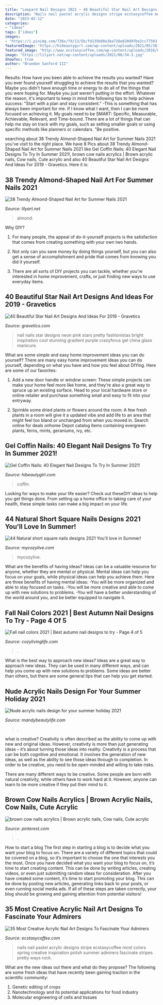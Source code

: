 ```yaml
---
title: "Leopard Nail Designs 2021 ~ 40 Beautiful Star Nail Art Designs And Ideas For 2019"
description: "Nails nail pastel acrylic designs stripe ecstasycoffee most colors spring creative inspiration polish summer admirers fascinate stripes pretty ways rock"
date: "2023-02-12"
categories:
- "ideas"
tags: ["ideas"]
images:
- "https://i.pinimg.com/736x/fd/13/5b/fd135b00a3ba726e820d9fbe2cc77503.jpg"
featuredImage: "https://hibeautygirl.com/wp-content/uploads/2021/05/38-11.jpg"
featured_image: "http://www.ecstasycoffee.com/wp-content/uploads/2016/09/Acrylic-Nail-Design-@EcstasyCoffee-30.jpg"
image: "https://lilyart.net/wp-content/uploads/2021/06/34-3.jpg"
ShowToc: true
author: "Brandon Sanford III"
---
```



Results: How have you been able to achieve the results you wanted?
Have you ever found yourself struggling to achieve the results that you wanted? Maybe you didn't have enough time or energy to do all of the things that you were hoping for. Maybe you just weren't putting in the effort. Whatever the reason, it's important to keep in mind the following tips to help achieve success: 
"Start with a plan and stay consistent." -This is something that has always been important for me. If I know what I want, then I can be more focused on achieving it. My goals need to be SMART: Specific, Measurable, Achievable, Relevant, and Time-bound. There are a lot of things that can help me stay on track with my goals, such as setting smaller goals or using specific methods like planners or calendars. 
"Be positive.

	

		
searching about 38 Trendy Almond-Shaped Nail Art for Summer Nails 2021 you've visit to the right place. We have 8 Pics about 38 Trendy Almond-Shaped Nail Art for Summer Nails 2021 like Gel Coffin Nails: 40 Elegant Nail Designs To Try In Summer 2021!, brown cow nails acrylics | Brown acrylic nails, Cow nails, Cute acrylic and also 40 Beautiful Star Nail Art Designs And Ideas For 2019 - Gravetics. Here it is:
		
    
## 38 Trendy Almond-Shaped Nail Art For Summer Nails 2021

<img loading=lazy src="https://lilyart.net/wp-content/uploads/2021/06/34-3.jpg" onerror="this.onerror=null;this.src='https://tse2.mm.bing.net/th?id=OIP.qW49ppnzUQyEd8QfoCVECQHaLH&amp;pid=15.1';" alt="38 Trendy Almond-Shaped Nail Art for Summer Nails 2021">

_Source: lilyart.net_

>almond. 

	

Why DIY?
1. For many people, the appeal of do-it-yourself projects is the satisfaction that comes from creating something with your own two hands.
2. Not only can you save money by doing things yourself, but you can also get a sense of accomplishment and pride that comes from knowing you did it yourself.

3. There are all sorts of DIY projects you can tackle, whether you're interested in home improvement, crafts, or just finding new ways to use everyday items.

    
## 40 Beautiful Star Nail Art Designs And Ideas For 2019 - Gravetics

<img loading=lazy src="https://www.gravetics.com/wp-content/uploads/2017/02/Pink-Nail-With-Nite-Green-Stars.jpg" onerror="this.onerror=null;this.src='https://tse1.mm.bing.net/th?id=OIP.EHWerZFuSf67_7O94MZc3QHaHa&amp;pid=15.1';" alt="40 Beautiful Star Nail Art Designs And Ideas For 2019 - Gravetics">

_Source: gravetics.com_

>nail nails star designs neon pink stars pretty fashionistas bright inspiration cool stunning gradient purple crazyforus gel china glaze manicure. 

	

What are some simple and easy home improvement ideas you can do yourself?
There are many easy home improvement ideas you can do yourself, depending on what you have and how you feel about DIYing. Here are some of our favorites:
1. Add a new door handle or window screen: These simple projects can make your home feel more like home, and they’re also a great way to spruce up an existing surface. Head to your local hardware store or online retailer and purchase something small and easy to fit into your entryway.

2. Sprinkle some dried plants or flowers around the room: A few fresh plants in a room will give it a updated vibe and add life to an area that might feel too bland or unchanged from when you moved in. Search online for deals onhome Depot catalog items containing evergreen plants, ferns, mints, geraniums, ivy, etc.

    
## Gel Coffin Nails: 40 Elegant Nail Designs To Try In Summer 2021!

<img loading=lazy src="https://hibeautygirl.com/wp-content/uploads/2021/05/38-11.jpg" onerror="this.onerror=null;this.src='https://tse4.mm.bing.net/th?id=OIP.2E9KffajNHqE7uPHv1yl8QHaLH&amp;pid=15.1';" alt="Gel Coffin Nails: 40 Elegant Nail Designs To Try In Summer 2021!">

_Source: hibeautygirl.com_

>coffin. 

	

Looking for ways to make your life easier? Check out theseDIY ideas to help you get things done. From setting up a home office to taking care of your health, these simple tasks can make a big impact on your life.

    
## 44 Natural Short Square Nails Designs 2021 You&#039;ll Love In Summer!

<img loading=lazy src="https://mycozylive.com/wp-content/uploads/2021/04/8-14-768x1152.jpg" onerror="this.onerror=null;this.src='https://tse3.mm.bing.net/th?id=OIP.XfDj8D11rCl5wHrEJ6gRYgHaLH&amp;pid=15.1';" alt="44 Natural short square nails designs 2021 You&#039;ll love in Summer!">

_Source: mycozylive.com_

>mycozylive. 

	

What are the benefits of having ideas?
Ideas can be a valuable resource for anyone, whether they are mental or physical. Mental ideas can help you focus on your goals, while physical ideas can help you achieve them. Here are three benefits of having mental ideas: 
-You will be more organized and able to stay focused on tasks. 
-You will be more creative and able to come up with new solutions to problems. 
-You will have a better understanding of the world around you, and be better equipped to navigate it.

    
## Fall Nail Colors 2021 | Best Autumn Nail Designs To Try - Page 4 Of 5

<img loading=lazy src="https://cozylivinglife.com/wp-content/uploads/2021/07/4-3.jpg" onerror="this.onerror=null;this.src='https://tse2.mm.bing.net/th?id=OIP.ncRekaL6G3BFkYH5-Wqp4gHaLH&amp;pid=15.1';" alt="Fall nail colors 2021 | Best autumn nail designs to try - Page 4 of 5">

_Source: cozylivinglife.com_

>. 

	

What is the best way to approach new ideas?
Ideas are a great way to approach new ideas. They can be used in many different ways, and can help you come up with new solutions to problems. Some ideas are better than others, but there are some general tips that can help you get started.

    
## Nude Acrylic Nails Design For Your Summer Holiday 2021

<img loading=lazy src="https://mandybeautylife.com/wp-content/uploads/2021/06/7-3.jpg" onerror="this.onerror=null;this.src='https://tse1.mm.bing.net/th?id=OIP.UAfIZaWs3CEU7EjwYbm0sAHaLH&amp;pid=15.1';" alt="Nude acrylic nails design for your summer holiday 2021">

_Source: mandybeautylife.com_

>. 

	

what is creative?
Creativity is often described as the ability to come up with new and original ideas. However, creativity is more than just generating ideas – it’s about turning those ideas into reality.
Creativity is a process that can be both cognitive and emotional. It involves the generation of new ideas, as well as the ability to see those ideas through to completion. In order to be creative, you need to be open-minded and willing to take risks.

There are many different ways to be creative. Some people are born with natural creativity, while others have to work hard at it. However, anyone can learn to be more creative if they put their mind to it.

    
## Brown Cow Nails Acrylics | Brown Acrylic Nails, Cow Nails, Cute Acrylic

<img loading=lazy src="https://i.pinimg.com/736x/fd/13/5b/fd135b00a3ba726e820d9fbe2cc77503.jpg" onerror="this.onerror=null;this.src='https://tse2.mm.bing.net/th?id=OIP.f7d2GFtfZFbhnby4RSxYvAHaJ3&amp;pid=15.1';" alt="brown cow nails acrylics | Brown acrylic nails, Cow nails, Cute acrylic">

_Source: pinterest.com_

>. 

	

How to start a blog
The first step in starting a blog is to decide what you want your blog to focus on. There are a variety of different topics that could be covered on a blog, so it’s important to choose the one that interests you the most. Once you have decided what you want your blog to focus on, it’s time to start creating content. This can be done by writing articles, creating videos, or even just submitting random ideas for consideration. After you have created some content, it’s time to start promoting your blog. This can be done by posting new articles, generating links back to your posts, or even running social media ads. If all of these steps are taken correctly, your blog should be growing and gaining attention from potential visitors!

    
## 35 Most Creative Acrylic Nail Art Designs To Fascinate Your Admirers

<img loading=lazy src="http://www.ecstasycoffee.com/wp-content/uploads/2016/09/Acrylic-Nail-Design-@EcstasyCoffee-30.jpg" onerror="this.onerror=null;this.src='https://tse3.mm.bing.net/th?id=OIP.ca9IXplXgsc4S6J7iz_TrgHaJk&amp;pid=15.1';" alt="35 Most Creative Acrylic Nail Art Designs To Fascinate Your Admirers">

_Source: ecstasycoffee.com_

>nails nail pastel acrylic designs stripe ecstasycoffee most colors spring creative inspiration polish summer admirers fascinate stripes pretty ways rock. 

	

What are the new ideas out there and what do they propose?
The following are some fresh ideas that have recently been gaining traction in the scientific community: 
1. Genetic editing of crops
2. Nanotechnology and its potential applications for food industry
3. Molecular engineering of cells and tissues 

